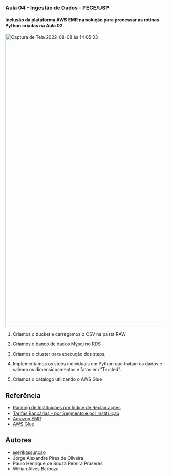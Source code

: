 ### Aula 04 - Ingestão de Dados - PECE/USP

#### Inclusão da plataforma AWS EMR na solução para processar as rotinas Python criadas na Aula 02.

<img width="916" alt="Captura de Tela 2022-08-08 às 14 05 03" src="https://user-images.githubusercontent.com/9318332/183473783-280c4155-34ee-4742-af33-3730b796e194.png">

1) Criamos o bucket e carregamos o CSV na pasta RAW

2) Criamos o banco de dados Mysql no RDS

3) Criamos o cluster para execução dos steps;

4) Implementamos os steps individuais em Python que tratam os dados e salvam os dimensionamentos e fatos em “Trusted”.

5) Criamos o catalogo utilizando o AWS Glue
    
## Referência
 - [Ranking de Instituições por Índice de Reclamações](https://dados.gov.br/dataset/ranking-de-instituicoes-por-indice-de-reclamacoes)
 - [ Tarifas Bancárias - por Segmento e por Instituição](https://dados.gov.br/dataset/tarifas-bancarias-por-segmento-e-por-instituicao)
 - [Amazon EMR](https://aws.amazon.com/pt/emr/)
 - [AWS Glue](https://aws.amazon.com/pt/glue/?whats-new-cards.sort-by=item.additionalFields.postDateTime&whats-new-cards.sort-order=desc)
## Autores

- [@erikassuncao](https://www.github.com/erikassuncao)
- Jorge Alexandre Pires de Oliveira
- Paulo Henrique de Souza Pereira Prazeres
- Willian Alves Barboza
